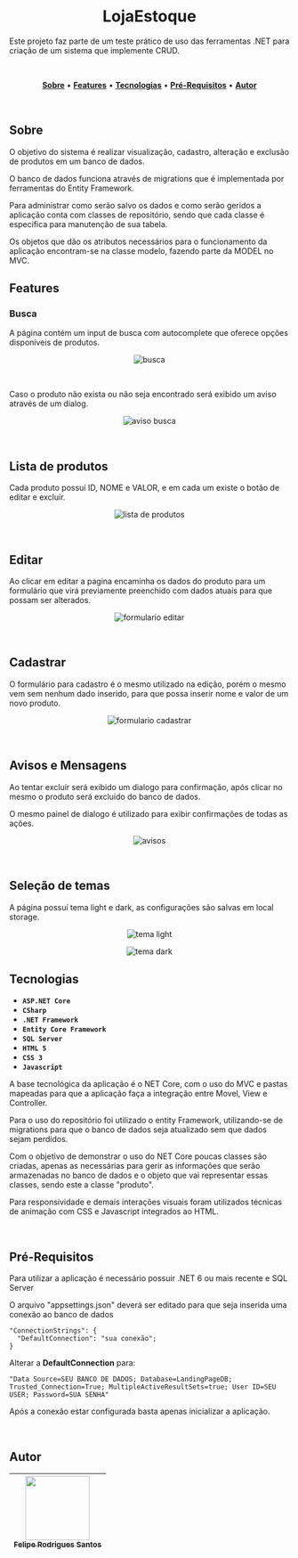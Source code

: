 <h1 align="center"><b>LojaEstoque</b></h1>

<p>Este projeto faz parte de um teste prático de uso das ferramentas .NET para criação de um sistema que implemente CRUD.</p><br>

<p align="center">
<a href="#sobre"><b>Sobre</b></a> •
<a href="#features"><b>Features</b></a> •
<a href="#tecnologias"><b>Tecnologias</b></a> •
<a href="#pre-requisitos"><b>Pré-Requisitos</b></a> •
<a href="#autor"><b>Autor</b></a> 
</p><br>

<h2 id="sobre"><b>Sobre</b></h2>

<p>O objetivo do sistema é realizar visualização, cadastro, alteração e exclusão de produtos em um banco de dados.</p>
<p>O banco de dados funciona através de migrations que é implementada por ferramentas do Entity Framework.</p>
<p>Para administrar como serão salvo os dados e como serão geridos a aplicação conta com classes de repositório, sendo que cada classe é especifica para manutenção de sua tabela.</p> 
<p>Os objetos que dão os atributos necessários para o funcionamento da aplicação encontram-se na classe modelo, fazendo parte da MODEL no MVC. </p>


<h2 id="features"><b>Features</b></h2>

<h3><b>Busca</b></h3>
<p>A página contém um input de busca com autocomplete que oferece opções disponíveis de produtos.</p>
<p align="center"><img alt="busca" title="busca" src="./GitImages/busca.jpg"/></p>
<br>
<p>Caso o produto não exista ou não seja encontrado será exibido um aviso através de um dialog.</p>
<p align="center"><img alt="aviso busca" title="aviso-busca" src="./GitImages/aviso-busca.jpg"/></p>
<br>
<h2><b>Lista de produtos</b></h2>
<p>Cada produto possuí ID, NOME e VALOR, e em cada um existe o botão de editar e excluír.</p>
<p align="center"><img alt="lista de produtos" title="lista" src="./GitImages/lista.jpg"/></p>
<br>
<h2><b>Editar</b></h2>
<p>Ao clicar em editar a pagina encaminha os dados do produto para um formulário que virá previamente preenchido com dados atuais para que possam ser alterados.</p>
<p align="center"><img alt="formulario editar" title="editar" src="./GitImages/editar.jpg"/></p>
<br>
<h2><b>Cadastrar</b></h2>
<p>O formulário para cadastro é o mesmo utilizado na edição, porém o mesmo vem sem nenhum dado inserido, para que possa inserir nome e valor de um novo produto.</p>
<p align="center"><img alt="formulario cadastrar" title="cadastrar" src="./GitImages/cadastrar.jpg"/></p>
<br>
<h2><b>Avisos e Mensagens</b></h2>
<p>Ao tentar excluír será exibido um dialogo para confirmação, após clicar no mesmo o produto será excluído do banco de dados.</p>
<p>O mesmo painel de dialogo é utilizado para exibir confirmações de todas as ações.</p>
<p align="center"><img alt="avisos" title="avisos" src="./GitImages/aviso-excluir.jpg"/></p>
<br>
<h2><b>Seleção de temas</b></h2>
<p>A página possuí tema light e dark, as configurações são salvas em local storage.</p>
<p align="center"><img alt="tema light" title="tema-light" src="./GitImages/tema-light.jpg"/></p>
<p align="center"><img alt="tema dark" title="tema-dark" src="./GitImages/tema-dark.jpg"/></p>


<h2 id="tecnologias"><b>Tecnologias</b></h2>

- **`ASP.NET Core`**
- **`CSharp`**
- **`.NET Framework`**
- **`Entity Core Framework`**
- **`SQL Server`**
- **`HTML 5`**
- **`CSS 3`**
- **`Javascript`**

<p>A base tecnológica da aplicação é o NET Core, com o uso do MVC e pastas mapeadas para que a aplicação faça a integração entre Movel, View e Controller.</p>
<p>Para o uso do repositório foi utilizado o entity Framework, utilizando-se de migrations para que o banco de dados seja atualizado sem que dados sejam perdidos.</p>
<p>Com o objetivo de demonstrar o uso do NET Core poucas classes são criadas, apenas as necessárias para gerir as informações que serão armazenadas no banco de dados e o objeto que vai representar essas classes, sendo este a classe "produto".</p>
<p>Para responsividade e demais interações visuais foram utilizados técnicas de animação com CSS e Javascript integrados ao HTML.</p><br>

<h2 id="pre-requisitos"><b>Pré-Requisitos</b></h2>

<p>Para utilizar a aplicação é necessário possuir .NET 6 ou mais recente e  SQL Server<p>
<p>O arquivo "appsettings.json" deverá ser editado para que seja inserida uma conexão ao banco de dados</p>

    "ConnectionStrings": {
      "DefaultConnection": "sua conexão";
    }

Alterar a <b>DefaultConnection</b> para:

    "Data Source=SEU BANCO DE DADOS; Database=LandingPageDB; Trusted_Connection=True; MultipleActiveResultSets=true; User ID=SEU USER; Password=SUA SENHA"

<p>Após a conexão estar configurada basta apenas inicializar a aplicação.</p>
<br>

<h2 id="autor"><b>Autor</b></h2>

| [<img src="https://avatars.githubusercontent.com/u/107010683?v=4" width=115><br><sub>Felipe Rodrigues Santos</sub>](https://github.com/FelipeR-S) |  
| :---: |
